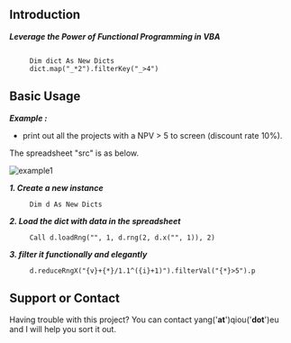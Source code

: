 ## Introduction

**_Leverage the Power of Functional Programming in VBA_**
```

     Dim dict As New Dicts
     dict.map("_*2").filterKey("_>4")

```


## Basic Usage
_**Example :**_ 
* print out all the projects with a NPV > 5 to screen (discount rate 10%).

The spreadsheet "src" is as below.

![example1](http://qiou.eu/xl/example1.PNG "example1")


**_1. Create a new instance_**
```
     Dim d As New Dicts
```
**_2. Load the dict with data in the spreadsheet_**
```
     Call d.loadRng("", 1, d.rng(2, d.x("", 1)), 2)
```
**_3. filter it functionally and elegantly_**
```
     d.reduceRngX("{v}+{*}/1.1^({i}+1)").filterVal("{*}>5").p
```

## Support or Contact
Having trouble with this project? You can contact yang('__at__')qiou('__dot__')eu and I will help you sort it out.
